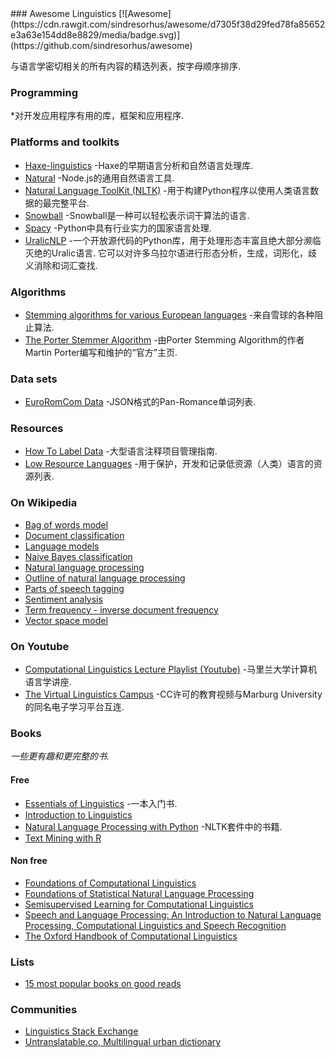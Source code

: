<div class="github-widget" data-repo="theimpossibleastronaut/awesome-linguistics"></div>
<script async src="https://pagead2.googlesyndication.com/pagead/js/adsbygoogle.js"></script><ins class="adsbygoogle" style="display:block" data-ad-client="ca-pub-6890694312814945" data-ad-slot="5473692530" data-ad-format="auto"  data-full-width-responsive="true"></ins><script>(adsbygoogle = window.adsbygoogle || []).push({});</script>
### Awesome Linguistics
[![Awesome](https://cdn.rawgit.com/sindresorhus/awesome/d7305f38d29fed78fa85652e3a63e154dd8e8829/media/badge.svg)](https://github.com/sindresorhus/awesome)

与语言学密切相关的所有内容的精选列表，按字母顺序排序.


### Programming
*对开发应用程序有用的库，框架和应用程序.

### Platforms and toolkits
* [Haxe-linguistics](https://github.com/sexybiggetje/haxe-linguistics) -Haxe的早期语言分析和自然语言处理库.
* [Natural](https://github.com/NaturalNode/natural) -Node.js的通用自然语言工具.
* [Natural Language ToolKit (NLTK)](http://www.nltk.org/) -用于构建Python程序以使用人类语言数据的最完整平台.
* [Snowball](http://snowball.tartarus.org/) -Snowball是一种可以轻松表示词干算法的语言.
* [Spacy](https://spacy.io/) -Python中具有行业实力的国家语言处理.
* [UralicNLP](https://github.com/mikahama/uralicNLP)  -一个开放源代码的Python库，用于处理形态丰富且绝大部分濒临灭绝的Uralic语言. 它可以对许多乌拉尔语进行形态分析，生成，词形化，歧义消除和词汇查找.

### Algorithms
* [Stemming algorithms for various European languages](http://snowball.tartarus.org/texts/stemmersoverview.html) -来自雪球的各种阻止算法.
* [The Porter Stemmer Algorithm](http://tartarus.org/martin/PorterStemmer/) -由Porter Stemming Algorithm的作者Martin Porter编写和维护的“官方”主页.

### Data sets
* [EuroRomCom Data](https://github.com/kirkins/euroromcom) -JSON格式的Pan-Romance单词列表.

### Resources
* [How To Label Data](https://www.lighttag.io/how-to-label-data/) -大型语言注释项目管理指南.
* [Low Resource Languages](https://github.com/RIchardLitt/low-resource-languages) -用于保护，开发和记录低资源（人类）语言的资源列表.

### On Wikipedia
* [Bag of words model](http://en.wikipedia.org/wiki/Bag-of-words_model)
* [Document classification](http://en.wikipedia.org/wiki/Document_classification)
* [Language models](http://en.wikipedia.org/wiki/Language_model)
* [Naive Bayes classification](http://en.wikipedia.org/wiki/Naive_Bayes_classifier)
* [Natural language processing](http://en.wikipedia.org/wiki/Natural_language_processing)
* [Outline of natural language processing](http://en.wikipedia.org/wiki/Outline_of_natural_language_processing)
* [Parts of speech tagging](http://en.wikipedia.org/wiki/Part-of-speech_tagging)
* [Sentiment analysis](http://en.wikipedia.org/wiki/Sentiment_analysis)
* [Term frequency - inverse document frequency](http://en.wikipedia.org/wiki/Tf%E2%80%93idf)
* [Vector space model](http://en.wikipedia.org/wiki/Vector_space_model)

### On Youtube
* [Computational Linguistics Lecture Playlist (Youtube)](https://www.youtube.com/playlist?list=PLegWUnz91WfuPebLI97-WueAP90JO-15i) -马里兰大学计算机语言学讲座.
* [The Virtual Linguistics Campus](https://www.youtube.com/channel/UCaMpov1PPVXGcKYgwHjXB3g) -CC许可的教育视频与Marburg University的同名电子学习平台互连.

### Books
*一些更有趣和更完整的书.*

#### Free
* [Essentials of Linguistics](https://essentialsoflinguistics.pressbooks.com/) -一本入门书.
* [Introduction to Linguistics](https://linguistics.ucla.edu/people/Kracht/courses/ling20-fall07/ling-intro.pdf)
* [Natural Language Processing with Python](http://www.nltk.org/book/) -NLTK套件中的书籍.
* [Text Mining with R](https://www.tidytextmining.com)

#### Non free
* [Foundations of Computational Linguistics](http://books.google.com/books?id=o9iGAgAAQBAJ&dq=Foundations+of+Computational+Linguistics&hl=nl&source=gbs_navlinks_s)
* [Foundations of Statistical Natural Language Processing](https://books.google.nl/books?id=YiFDxbEX3SUC)
* [Semisupervised Learning for Computational Linguistics](http://books.google.com/books/about/Semisupervised_Learning_for_Computationa.html?id=VCd67cGB_rAC&redir_esc=y)
* [Speech and Language Processing: An Introduction to Natural Language Processing, Computational Linguistics and Speech Recognition](https://books.google.nl/books?id=fZmj5UNK8AQC)
* [The Oxford Handbook of Computational Linguistics](http://www.oxfordhandbooks.com/view/10.1093/oxfordhb/9780199276349.001.0001/oxfordhb-9780199276349)

### Lists
* [15 most popular books on good reads](http://www.goodreads.com/shelf/show/natural-language-processing)

### Communities
* [Linguistics Stack Exchange](https://linguistics.stackexchange.com/)
* [Untranslatable.co, Multilingual urban dictionary](https://untranslatable.co/)
